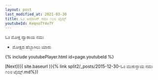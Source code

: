 ```yaml
---
layout: post
last_modified_at: 2021-03-30
title: ಓಂ ಅಮಾನಿನ್ ನಮಃ ೧೦೮ ಟೈಮ್ಸ್
youtubeId: KeqnoTY4v7Y
---
```

 
 
 ಓಂ ಮೋಕ್ಷ ದ್ವಾರಾಯ ನಮಃ  
 
 -  ಮೋಕ್ಷದ ಹೆಬ್ಬಾಗಿಲು ಯಾರು 
 
  
 
  
 
 
 
 
 
 


{% include youtubePlayer.html id=page.youtubeId %}
 
[Next]({{ site.baseurl }}{% link  split2/_posts/2015-12-30-ಓಂ ಮುಕುನ್ದಾಯ ನಮಃ ೧೦೮ ಟೈಮ್ಸ್.md%})
 
